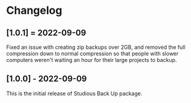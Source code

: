 # Changelog
## [1.0.1] = 2022-09-09

Fixed an issue with creating zip backups over 2GB, and removed the full compression down to normal compression so that people with slower computers weren't waiting an hour for their large projects to backup.


## [1.0.0] - 2022-09-09

This is the initial release of Studious Back Up package.

